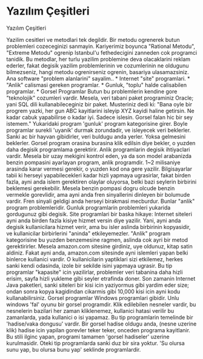 # Yazılım Çeşitleri


Yazılım Çeşitleri



 Yazilim cesitleri ve metodlari tek degildir. Bir metodu ogrenerek butun problemleri cozeceginizi sanmayin. Kariyerimiz boyunca "Rational Metodu", "Extreme Metodu" ogrenip Istanbul'u fethedecigini zanneden cok programci tanidik. Bu metodlar, her turlu yazilim problemine deva olacaklarini reklam ederler, fakat degisik yazilim problemlerinin ve cozumlerinin ne oldugunu bilmezseniz, hangi metodu ogrenirseniz ogrenin, basariya ulasamazsiniz.              Ana software "problem alanlarini" sayalim..              * Internet "site" programlari.    * "Anlik" calismasi gereken programlar.     * Gunluk, "toplu" halde calisabilen programlar.   * Gorsel Programlar             Butun bu problemlerin kendine gore "teknolojik" cozumleri vardir. Mesela, veri tabani paket programiniz Oracle; yani SQL dili kullanabileceginiz bir paket. Musteriniz dedi ki: "Bana oyle bir progrem yazki, her gun ABC kayitlarini isleyip XYZ kayidi haline getirsin. Ne kadar cabuk yapabilirse o kadar iyi. Sadece islesin. Gorsel falan hic bir sey istemem."              Yukaridaki program 'gunluk' program kategorisine girer. Boyle programlar surekli 'uyanik' durmak zorundadir, ve isleyecek veri beklerler. Sanki ac bir hayvan gibidirler, veri buldugu anda yerler. Yoksa gelmesini beklerler. Gorsel program orasina burasina klik edilsin diye bekler, o yuzden daha degisik programlama gerektirir.              Anlik programlarin degisik ihtiyaclari vardir. Mesela bir uzay mekigini kontrol eden, ya da son model arabanizda benzin pompasini ayarlayan program, anlik programdir. 1~2 milisaniye arasinda karar vermesi gerekir, o yuzden kod ona gere yazilir. Bilgisayarlar tabii ki herseyi yapabilecekleri kadar hizli yapmaya ugrasirlar, fakat birden fazla, ayni anda islem gerektiren olaylar oluyorsa, belki bazi seylerin birbirini beklemesi gerekebilir. Mesela benzin pompasi dogru olcude benzin vermekle gorevlidir, ama ayni anda fren sinyallerini dinleyen bir bolumude vardir. Fren sinyali geldigi anda herseyi birakmasi mecburdur. Bunlar "anlik" program problemleridir. Gunluk programlarin problemleri yukarida gordugunuz gibi degisik.              Site programlari bir baska hikaye: Internet siteleri ayni anda birden fazla kisiye hizmet versin diye yazilir. Yani, ayni anda degisik kullanicilara hizmet verir, ama bu isler aslinda birbirinin kopyasidir, ve kullanicilar birbirlerini "aninda" etkileyemezler. "Anlik" program kategorisine bu yuzden benzemesine ragmen, aslinda cok ayri bir metod gerektirirler. Mesela amazon.com sitesine girdiniz, uye oldunuz, kitap satin aldiniz. Fakat ayni anda, amazon.com sitesinde ayni islemleri yapan belki binlerce kullanici vardir. O kullanicilarin yaptiklari sizi etkilemez, herkes sanki kendi odasinda, izole bir sekilde isini yapmaya ugrasir. Bu tip programlar "kapasite" icin yazilirlar, problemler veri tabanina daha hizli erisim, sayfa hizli yukleme gibi seyler etrafinda doner. Son zamanin Internet Java paketleri, sanki siteleri bir kisi icin yaziyormus gibi yardim eder size; ondan sonra kopya kagidindan cikarmis gibi 10,000 kisi icin ayni kodu kullanabilirsiniz.              Gorsel programlar Windows programlari gibidir. Unlu windows 'fal' oyunu bir gorsel programdir. Klik edilebilen nesneler vardir, bu nesnelerin bazilari her zaman kliklenemez, kullanici hatasi verilir bu zamanlarda, yada kullanici o isi yapamaz. Bu tip programlarin temelinde bir 'hadise/vaka dongusu' vardir. Bir gorsel hadise oldugu anda, (nesne uzerine klik) hadise icin yapilan gorevler teker teker, onceden programa kayitlanir. Bu stili ilginc yapan, programi tamamen 'gorsel hadiseler' uzerine kurulmasidir. Oteki tip programlarda sanki duz bir sira yoktur. 'Su olursa sunu yap, bu olursa bunu yap' seklinde programlardir.




